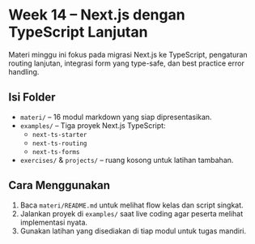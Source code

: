 # Week 14 – Next.js dengan TypeScript Lanjutan

Materi minggu ini fokus pada migrasi Next.js ke TypeScript, pengaturan routing lanjutan, integrasi form yang type-safe, dan best practice error handling.

## Isi Folder
- `materi/` – 16 modul markdown yang siap dipresentasikan.
- `examples/` – Tiga proyek Next.js TypeScript:
  - `next-ts-starter`
  - `next-ts-routing`
  - `next-ts-forms`
- `exercises/` & `projects/` – ruang kosong untuk latihan tambahan.

## Cara Menggunakan
1. Baca `materi/README.md` untuk melihat flow kelas dan script singkat.
2. Jalankan proyek di `examples/` saat live coding agar peserta melihat implementasi nyata.
3. Gunakan latihan yang disediakan di tiap modul untuk tugas mandiri.
